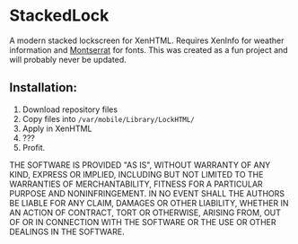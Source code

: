 # StackedLock

A modern stacked lockscreen for XenHTML. Requires XenInfo for weather information and [Montserrat](https://fonts.google.com/specimen/Montserrat) for fonts. This was created as a fun project and will probably never be updated.

## Installation:
1. Download repository files
2. Copy files into `/var/mobile/Library/LockHTML/`
3. Apply in XenHTML
4. ???
5. Profit.

THE SOFTWARE IS PROVIDED "AS IS", WITHOUT WARRANTY OF ANY KIND, EXPRESS OR IMPLIED, INCLUDING BUT NOT LIMITED TO THE WARRANTIES OF MERCHANTABILITY, FITNESS FOR A PARTICULAR PURPOSE AND NONINFRINGEMENT. IN NO EVENT SHALL THE AUTHORS BE LIABLE FOR ANY CLAIM, DAMAGES OR OTHER LIABILITY, WHETHER IN AN ACTION OF CONTRACT, TORT OR OTHERWISE, ARISING FROM, OUT OF OR IN CONNECTION WITH THE SOFTWARE OR THE USE OR OTHER DEALINGS IN THE SOFTWARE.
